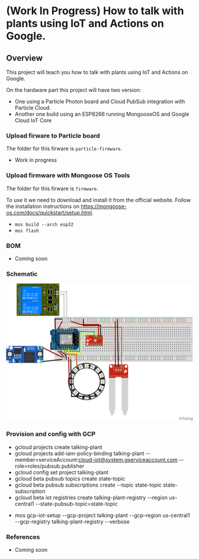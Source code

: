 # (Work In Progress) How to talk with plants using IoT and Actions on Google.

## Overview

This project will teach you how to talk with plants using IoT and Actions on Google.

On the hardware part this project will have two version:

* One using a Particle Photon board and Cloud PubSub integration with Particle Cloud.
* Another one build using an ESP8266 running MongooseOS and Google Cloud IoT Core

### Upload firware to Particle board

The folder for this firware is `particle-firmware`.

* Work in progress

### Upload firmware with Mongoose OS Tools

The folder for this firware is `firmware`.

To use it we need to download and install it from the official website. Follow the installation instructions on https://mongoose-os.com/docs/quickstart/setup.html.

* `mos build --arch esp32`
* `mos flash`

### BOM

* Coming soon

### Schematic

![schematic](https://raw.githubusercontent.com/alvarowolfx/talking-plant-aog/master/schematic/TalkingPlant.png)

### Provision and config with GCP

* gcloud projects create talking-plant
* gcloud projects add-iam-policy-binding talking-plant --member=serviceAccount:cloud-iot@system.gserviceaccount.com --role=roles/pubsub.publisher
* gcloud config set project talking-plant
* gcloud beta pubsub topics create state-topic
* gcloud beta pubsub subscriptions create --topic state-topic state-subscription
* gcloud beta iot registries create talking-plant-registry --region us-central1 --state-pubsub-topic=state-topic

- mos gcp-iot-setup --gcp-project talking-plant --gcp-region us-central1 --gcp-registry talking-plant-registry --verbose

### References

* Coming soon
